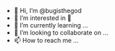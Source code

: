 - 👋 Hi, I’m @bugisthegod
- 👀 I’m interested in 🏸
- 🌱 I’m currently learning ...
- 💞️ I’m looking to collaborate on ...
- 📫 How to reach me ...

<!---
bugisthegod/bugisthegod is a ✨ special ✨ repository because its `README.md` (this file) appears on your GitHub profile.
You can click the Preview link to take a look at your changes.
--->
